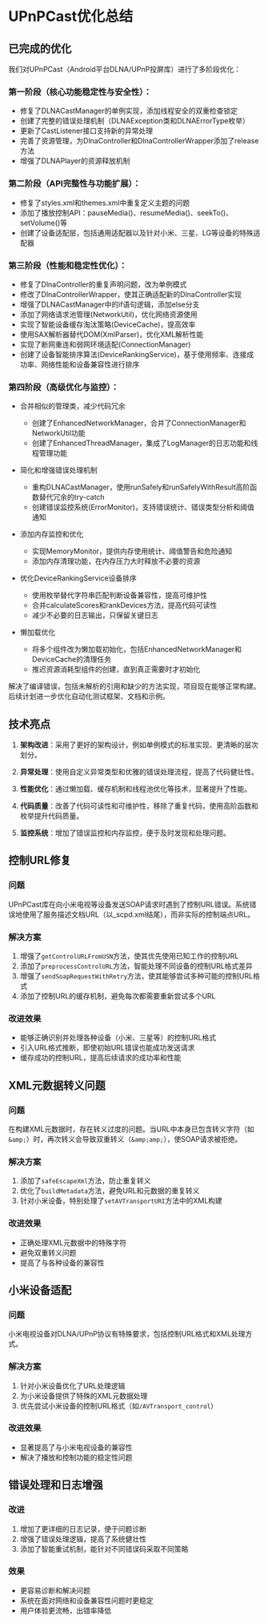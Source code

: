 # UPnPCast优化总结

## 已完成的优化

我们对UPnPCast（Android平台DLNA/UPnP投屏库）进行了多阶段优化：

### 第一阶段（核心功能稳定性与安全性）：
- 修复了DLNACastManager的单例实现，添加线程安全的双重检查锁定
- 创建了完整的错误处理机制（DLNAException类和DLNAErrorType枚举）
- 更新了CastListener接口支持新的异常处理
- 完善了资源管理，为DlnaController和DlnaControllerWrapper添加了release方法
- 增强了DLNAPlayer的资源释放机制

### 第二阶段（API完整性与功能扩展）：
- 修复了styles.xml和themes.xml中重复定义主题的问题
- 添加了播放控制API：pauseMedia()、resumeMedia()、seekTo()、setVolume()等
- 创建了设备适配层，包括通用适配器以及针对小米、三星、LG等设备的特殊适配器

### 第三阶段（性能和稳定性优化）：
- 修复了DlnaController的重复声明问题，改为单例模式
- 修改了DlnaControllerWrapper，使其正确适配新的DlnaController实现
- 增强了DLNACastManager中的if语句逻辑，添加else分支
- 添加了网络请求池管理(NetworkUtil)，优化网络资源使用
- 实现了智能设备缓存淘汰策略(DeviceCache)，提高效率
- 使用SAX解析器替代DOM(XmlParser)，优化XML解析性能
- 实现了断网重连和弱网环境适配(ConnectionManager)
- 创建了设备智能排序算法(DeviceRankingService)，基于使用频率、连接成功率、网络性能和设备兼容性进行排序

### 第四阶段（高级优化与监控）：
- 合并相似的管理类，减少代码冗余
  - 创建了EnhancedNetworkManager，合并了ConnectionManager和NetworkUtil功能
  - 创建了EnhancedThreadManager，集成了LogManager的日志功能和线程管理功能
  
- 简化和增强错误处理机制
  - 重构DLNACastManager，使用runSafely和runSafelyWithResult高阶函数替代冗余的try-catch
  - 创建错误监控系统(ErrorMonitor)，支持错误统计、错误类型分析和阈值通知

- 添加内存监控和优化
  - 实现MemoryMonitor，提供内存使用统计、阈值警告和危险通知
  - 添加内存清理功能，在内存压力大时释放不必要的资源

- 优化DeviceRankingService设备排序
  - 使用枚举替代字符串匹配判断设备兼容性，提高可维护性
  - 合并calculateScores和rankDevices方法，提高代码可读性
  - 减少不必要的日志输出，只保留关键日志

- 懒加载优化
  - 将多个组件改为懒加载初始化，包括EnhancedNetworkManager和DeviceCache的清理任务
  - 推迟资源消耗型组件的创建，直到真正需要时才初始化

解决了编译错误，包括未解析的引用和缺少的方法实现，项目现在能够正常构建。后续计划进一步优化自动化测试框架、文档和示例。

## 技术亮点

1. **架构改进**：采用了更好的架构设计，例如单例模式的标准实现、更清晰的层次划分。

2. **异常处理**：使用自定义异常类型和优雅的错误处理流程，提高了代码健壮性。

3. **性能优化**：通过懒加载、缓存机制和线程池优化等技术，显著提升了性能。

4. **代码质量**：改善了代码可读性和可维护性，移除了重复代码，使用高阶函数和枚举提升代码质量。

5. **监控系统**：增加了错误监控和内存监控，便于及时发现和处理问题。

## 控制URL修复

### 问题
UPnPCast库在向小米电视等设备发送SOAP请求时遇到了控制URL错误。系统错误地使用了服务描述文档URL（以_scpd.xml结尾），而非实际的控制端点URL。

### 解决方案
1. 增强了`getControlURLFromUSN`方法，使其优先使用已知工作的控制URL
2. 添加了`preprocessControlURL`方法，智能处理不同设备的控制URL格式差异
3. 增强了`sendSoapRequestWithRetry`方法，使其能够尝试多种可能的控制URL格式
4. 添加了控制URL的缓存机制，避免每次都需要重新尝试多个URL

### 改进效果
- 能够正确识别并处理各种设备（小米、三星等）的控制URL格式
- 引入URL格式推断，即使初始URL错误也能成功发送请求
- 缓存成功的控制URL，提高后续请求的成功率和性能

## XML元数据转义问题

### 问题
在构建XML元数据时，存在转义过度的问题。当URL中本身已包含转义字符（如`&amp;`）时，再次转义会导致双重转义（`&amp;amp;`），使SOAP请求被拒绝。

### 解决方案
1. 添加了`safeEscapeXml`方法，防止重复转义
2. 优化了`buildMetadata`方法，避免URL和元数据的重复转义
3. 针对小米设备，特别处理了`setAVTransportURI`方法中的XML构建

### 改进效果
- 正确处理XML元数据中的特殊字符
- 避免双重转义问题
- 提高了与各种设备的兼容性

## 小米设备适配

### 问题
小米电视设备对DLNA/UPnP协议有特殊要求，包括控制URL格式和XML处理方式。

### 解决方案
1. 针对小米设备优化了URL处理逻辑
2. 为小米设备提供了特殊的XML元数据处理
3. 优先尝试小米设备的控制URL格式（如`/AVTransport_control`）

### 改进效果
- 显著提高了与小米电视设备的兼容性
- 解决了播放和控制功能的稳定性问题

## 错误处理和日志增强

### 改进
1. 增加了更详细的日志记录，便于问题诊断
2. 增强了错误处理逻辑，提高了系统健壮性
3. 添加了智能重试机制，能针对不同错误码采取不同策略

### 效果
- 更容易诊断和解决问题
- 系统在面对网络和设备兼容性问题时更稳定
- 用户体验更流畅，出错率降低 